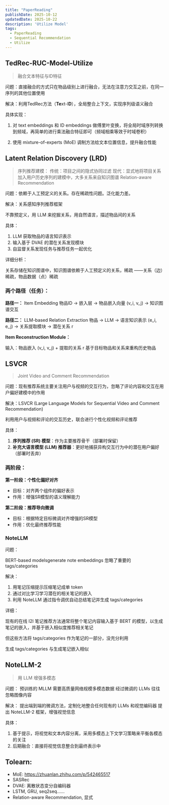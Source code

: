 ```yaml
---
title: "PaperReading"
publishDate: 2025-10-12
updatedDate: 2025-10-22
description: 'Utilize Model'
tags:
  - PaperReading
  - Sequential Recommendation
  - Utilize
---
```


## TedRec-RUC-Model-Utilize

> 融合文本特征与ID特征

问题：直接融合的方式只在物品级别上进行融合，无法在注意力交互之前，在同一序列的其他位置使用

解决：利用TedRec方法（**Te**xt-I**D**），全局整合上下文，实现序列级语义融合

具体实现：
1. 对 text embeddings 和 ID embeddings 做傅里叶变换，将全局时域序列转换到频域，再简单的进行乘法融合特征即可（频域相乘等效于时域卷积）

2. 使用 mixture-of-experts (MoE) 调制方法给文本位置信息，提升融合性能

## Latent Relation Discovery (LRD)

> 序列推荐建模：
> 传统：项目之间的隐式协同过滤
> 现代：显式地将项目关系加入用户历史序列的建模中，大多关系来自知识图谱
> Relation-aware Recommendation

问题：依赖于人工预定义的关系。存在稀疏性问题。泛化能力差。

解决：关系感知序列推荐框架

不靠预定义，用 LLM 来挖掘关系，用自然语言，描述物品间的关系

具体：
1. LLM 获取物品的语言知识表示
2. 输入基于 DVAE 的潜在关系发现模块
3. 自监督关系发现任务与推荐任务一起优化

详细分析：

关系存储在知识图谱中，知识图谱依赖于人工预定义的关系，稀疏
——关系（边）稀疏，物品数据（点）稀疏

### 两个路径（任务）：

**路径一：** Item Embedding
物品ID → 嵌入层 → 物品嵌入向量 (v_i, v_j) → 知识图谱交互

**路径二：** LLM-based Relation Extraction
物品 → LLM → 语言知识表示 (e_i, e_j) → 关系提取模块 → 潜在关系 r

**Item Reconstruction Module：**

输入：物品嵌入 (v_i, v_j) + 提取的关系 r
基于目标物品和关系来重构历史物品


## LSVCR

> Joint Video and Comment Recommendation

问题：现有推荐系统主要关注用户与视频的交互行为，忽略了评论内容和交互在用户偏好建模中的作用

解决：LSVCR (Large Language Models for Sequential Video and Comment Recommendation)

利用用户与视频和评论的交互历史，联合进行个性化视频和评论推荐

具体：

1. **序列推荐 (SR) 模型**：作为主要推荐骨干（部署时保留）
2. **补充大语言模型 (LLM) 推荐器**：更好地捕获异构交互行为中的潜在用户偏好（部署时丢弃）

### 两阶段：

**第一阶段：个性化偏好对齐**
- 目标：对齐两个组件的偏好表示
- 作用：增强SR模型的语义理解能力

**第二阶段：推荐导向微调**
- 目标：根据特定目标微调对齐增强的SR模型
- 作用：优化最终推荐性能

### NoteLLM

问题：

BERT-based modelsgenerate note embeddings
忽略了重要的 tags/categories

解决：
1. 用笔记压缩提示压缩笔记成单 token
2. 通过对比学习学习潜在的相关笔记的嵌入
3. 利用 NoteLLM 通过指令调优自动总结笔记并生成 tags/categories

详细：

现有的在线 I2I 笔记推荐方法通常将整个笔记内容输入基于 BERT 的模型，以生成笔记的嵌入，并基于嵌入相似度推荐相关笔记

但这些方法将 tags/categories 作为笔记的一部分，没充分利用

生成 tags/categories 与生成笔记嵌入相似

## NoteLLM-2

> 用 LLM 增强多模态

问题：
预训练的 MLLM 需要高质量网络规模多模态数据
经过微调的 LLMs 往往忽略图像内容

解决：
提出端到端的微调方法，定制化地整合任何现有的 LLMs 和视觉编码器
提出 NoteLLM-2 框架，增强视觉信息

具体：
1. 基于提示，将视觉和文本内容分离，采用多模态上下文学习策略来平衡各模态的关注
2. 后期融合：直接将视觉信息整合到最终表示中




## Tolearn: 

- MoE: https://zhuanlan.zhihu.com/p/542465517
- SASRec
- DVAE: 离散状态变分自编码器
- LSTM, GRU, seq2seq……
- Relation-aware Recommendation, 显式